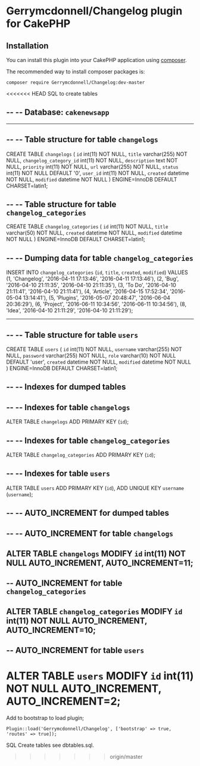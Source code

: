 # Gerrymcdonnell/Changelog plugin for CakePHP

## Installation

You can install this plugin into your CakePHP application using [composer](http://getcomposer.org).

The recommended way to install composer packages is:

```
composer require Gerrymcdonnell/Changelog:dev-master
```

<<<<<<< HEAD
SQL to create tables

--
-- Database: `cakenewsapp`
--

-- --------------------------------------------------------

--
-- Table structure for table `changelogs`
--

CREATE TABLE `changelogs` (
  `id` int(11) NOT NULL,
  `title` varchar(255) NOT NULL,
  `changelog_category_id` int(11) NOT NULL,
  `description` text NOT NULL,
  `priority` int(11) NOT NULL,
  `url` varchar(255) NOT NULL,
  `status` int(11) NOT NULL DEFAULT '0',
  `user_id` int(11) NOT NULL,
  `created` datetime NOT NULL,
  `modified` datetime NOT NULL
) ENGINE=InnoDB DEFAULT CHARSET=latin1;


--
-- Table structure for table `changelog_categories`
--

CREATE TABLE `changelog_categories` (
  `id` int(11) NOT NULL,
  `title` varchar(50) NOT NULL,
  `created` datetime NOT NULL,
  `modified` datetime NOT NULL
) ENGINE=InnoDB DEFAULT CHARSET=latin1;

--
-- Dumping data for table `changelog_categories`
--

INSERT INTO `changelog_categories` (`id`, `title`, `created`, `modified`) VALUES
(1, 'Changelog', '2016-04-11 17:13:46', '2016-04-11 17:13:46'),
(2, 'Bug', '2016-04-10 21:11:35', '2016-04-10 21:11:35'),
(3, 'To Do', '2016-04-10 21:11:41', '2016-04-10 21:11:41'),
(4, 'Article', '2016-04-15 17:52:34', '2016-05-04 13:14:41'),
(5, 'Plugins', '2016-05-07 20:48:47', '2016-06-04 20:36:29'),
(6, 'Project', '2016-06-11 10:34:56', '2016-06-11 10:34:56'),
(8, 'Idea', '2016-04-10 21:11:29', '2016-04-10 21:11:29');

-- --------------------------------------------------------

--
-- Table structure for table `users`
--

CREATE TABLE `users` (
  `id` int(11) NOT NULL,
  `username` varchar(255) NOT NULL,
  `password` varchar(255) NOT NULL,
  `role` varchar(10) NOT NULL DEFAULT 'user',
  `created` datetime NOT NULL,
  `modified` datetime NOT NULL
) ENGINE=InnoDB DEFAULT CHARSET=latin1;


--
-- Indexes for dumped tables
--

--
-- Indexes for table `changelogs`
--
ALTER TABLE `changelogs`
  ADD PRIMARY KEY (`id`);

--
-- Indexes for table `changelog_categories`
--
ALTER TABLE `changelog_categories`
  ADD PRIMARY KEY (`id`);

--
-- Indexes for table `users`
--
ALTER TABLE `users`
  ADD PRIMARY KEY (`id`),
  ADD UNIQUE KEY `username` (`username`);

--
-- AUTO_INCREMENT for dumped tables
--

--
-- AUTO_INCREMENT for table `changelogs`
--
ALTER TABLE `changelogs`
  MODIFY `id` int(11) NOT NULL AUTO_INCREMENT, AUTO_INCREMENT=11;
--
-- AUTO_INCREMENT for table `changelog_categories`
--
ALTER TABLE `changelog_categories`
  MODIFY `id` int(11) NOT NULL AUTO_INCREMENT, AUTO_INCREMENT=10;
--
-- AUTO_INCREMENT for table `users`
--
ALTER TABLE `users`
  MODIFY `id` int(11) NOT NULL AUTO_INCREMENT, AUTO_INCREMENT=2;
=======
Add to bootstrap to load plugin;

```
Plugin::load('Gerrymcdonnell/Changelog', ['bootstrap' => true, 'routes' => true]);
```
SQL Create tables see dbtables.sql.
>>>>>>> origin/master
